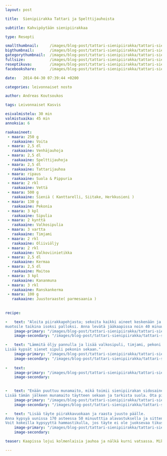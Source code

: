 ```yaml
---
layout: post

title:	Sienipiirakka Tattari ja Spelttijauhoista 

subtitle: Kahvipöytään sienipiirakkaa

type: Resepti

smallthumbnail: 	/images/blog-post/tattari-sienipiirakka/tattari-sienipiirakka-150.jpg
bigthumbnail:		/images/blog-post/tattari-sienipiirakka/tattari-sienipiirakka-700.jpg
gategorythumbnail: 	/images/blog-post/tattari-sienipiirakka/tattari-sienipiirakka-450.jpg
fullsize: 			/images/blog-post/tattari-sienipiirakka/tattari-sienipiirakka-fullsize.jpg
reseptikuva:		/images/blog-post/tattari-sienipiirakka/tattari-sienipiirakka-blogpost-7.jpg
facebookshare:		/images/blog-post/tattari-sienipiirakka/tattari-sienipiirakka-fullsize.jpg

date:	2014-04-30 07:39:44 +0200

categories: leivonnaiset nosto

author: Andreas Koutsoukos

tags: Leivonnaiset Kasvis

esivalmistelu: 30 min
valmistuaika: 45 min
annoksia: 6

raakaaineet:
 - maara: 250 g	
   raakaaine: Voita
 - maara: 2,5 dl	
   raakaaine: Venhäjauhoja
 - maara: 2,5 dl	
   raakaaine: Spelttijauhoja
 - maara: 2,5 dl	
   raakaaine: Tattarijauhoa
 - maara: ripaus	
   raakaaine: Suola & Pippuria
 - maara: 2 rkl	
   raakaaine: Vettä
 - maara: 500 g	
   raakaaine: Sieniä ( Kanttarelli, Siitake, Herkkusieni )
 - maara: 130 g	
   raakaaine: Pekonia
 - maara: 3 kpl	
   raakaaine: Sipulia
 - maara: 2 kynttä	
   raakaaine: Valkosipulia
 - maara: 3 vartta	
   raakaaine: Timjami
 - maara: 2 rkl	
   raakaaine: Oliiviöljy
 - maara: 2 rkl	
   raakaaine: Valkoviinietikka
 - maara: 2,5 dl	
   raakaaine: Kermaa
 - maara: 2,5 dl	
   raakaaine: Maitoa
 - maara: 3 kpl	
   raakaaine: Kananmuna
 - maara: 3 rkl	
   raakaaine: Ranskankerma
 - maara: 100 g	
   raakaaine: Juustoraaste( parmesaania )   
   
   
recipe: 

-   text: "Aloita piirakkapohjasta; sekoita kaikki aineet keskenään ja 
muotoile taikina isoksi palloksi. Anna levätä jääkaapissa noin 40 minuuttia. Seuraavaksi voi tehdä täytteen."
    image-primary: "/images/blog-post/tattari-sienipiirakka/tattari-sienipiirakka-blogpost-8.jpg"
    image-secondary: "/images/blog-post/tattari-sienipiirakka/tattari-sienipiirakka-blogpost-2.jpg"

-   text: "Lämmitä öljy pannulla ja lisää valkosipuli, timjami, pekoni sekä sipuli ja kuulota kunnes sipuli on läpikuultava ja pekoni rapea. Siirrä pekoni sipulit kulhoon ja paista pilkotut sienet. Freesaa sieniä ja lisää viinietikkaa sekaan antamaan happoa. Jos sinulla on kevät sipulinvarsia, voit lisätä ne tässä vaiheessa. Voit myös käyttää muita yrttejä antamaa makua ja väriä.
Lisää kypsät sienet sipuli pekonin sekaan."
    image-primary: "/images/blog-post/tattari-sienipiirakka/tattari-sienipiirakka-blogpost-3.jpg"
    image-secondary: "/images/blog-post/tattari-sienipiirakka/tattari-sienipiirakka-blogpost-4.jpg"
    
-   text: 
    image-primary: "/images/blog-post/tattari-sienipiirakka/tattari-sienipiirakka-blogpost.jpg"
    image-secondary: 

    
-   text: "Enään puuttuu munamaito, mikä toimii sienipiirakan sidosaineena. Mittaa ja sekoita aineet yhteen.
Lisää tämän jälkeen munamaito täytteen sekaan ja tarkista suola. Ota piirakkapohja jääkaapista ja muotoile se voideltuun vuokaan pohjalle ja reunoille. Voi helpottaa työtä kaulimalla pohjan. Kun olet saannut pohjan vuokaan, laita päälle foliota ja paistokuulat tai herneet. Pistele folioon haarukalla muutama reikä, jotta haihtuva neste pääsee läpi. Lämmitä uuni 180 asteeseen ja esi-paista pohjaa noin 30-40 min paksuudesta riippuen."
    image-primary: "/images/blog-post/tattari-sienipiirakka/tattari-sienipiirakka-blogpost-5.jpg"
    image-secondary: "/images/blog-post/tattari-sienipiirakka/tattari-sienipiirakka-blogpost-1.jpg"

-   text: "Lisää täyte piirakkavuokaan ja raasta juusto päälle.
Anna kypsyä uunissa 170 asteessa 50 minuutttia alavastuksella ja sitten 40 minuuttia ylätasolla. (Huom paistoaika riippuu piirakan koosta. )
Voit kokeilla kypsyyttä hammastikulla, jos täyte ei ole juoksevaa tikussa niin se on kypsä. Nauti sellaisenaan tai pienen vihreän salaatin kanssa."
    image-primary: "/images/blog-post/tattari-sienipiirakka/tattari-sienipiirakka-blogpost-7.jpg"
    image-secondary: 

teaser: Kaapissa lojui kolmenlaisia jauhoa ja nälkä kurni vatsassa. Mikä parempaa niistä voisikaan saada aikaan kuin ruokaisan piirakan, todellista comfort foodia! Siitä sitten kauppaan hakemaan sieniä, joista syntyisi korkeareunainen näyttävä sienipiirakka. Resepti on yksinkertainen, mutta vaatii hieman teknisiä taitoja. Piirakkapohjan voi tehdä myös matalalle vuoalle, jolloin voit puolittaa taikinamäärän.   

---
```


<section>
<p>

</p>
</section>